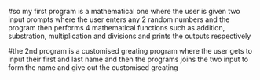 #so my first program is a mathematical one where the user is given two input prompts where the user enters any 2 random numbers and the program then performs 4 mathematical functions such as addition, substration, multiplication and divisions and prints the outputs respectively 

#the 2nd program is a customised greating program where the user gets to input their first and last name and then the programs joins the two input to form the name and give out the customised greating 
